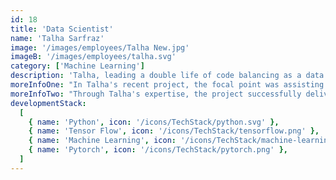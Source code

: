 ```yaml
---
id: 18
title: 'Data Scientist'
name: 'Talha Sarfraz'
image: '/images/employees/Talha New.jpg'
imageB: '/images/employees/talha.svg'
category: ['Machine Learning']
description: 'Talha, leading a double life of code balancing as a data scientist by day and chasing footballs under stadium lights by evening, embodies the essence of a Real Madrid-loving player. Fueled by a deep passion for harnessing the power of ML, he aspires to extract transformative insights from data, with a vision to innovate and elevate the healthcare landscape.'
moreInfoOne: "In Talha's recent project, the focal point was assisting angiography with Machine Learning to aid cardiologists in diagnosing the extent of coronary heart disease in patients. This innovative application targeted cardiologists, providing them with a valuable tool to enhance diagnostic accuracy. Talha's pivotal role in the project involved the development of a highly accurate ML model, achieving an impressive accuracy rate of 97%. This model was meticulously crafted using patient health records, showcasing Talha's proficiency in leveraging data for impactful healthcare solutions. The technologies employed in this project comprised Python for overall development, Pandas for data manipulation, and Flask for building a responsive and scalable web application."
moreInfoTwo: "Through Talha's expertise, the project successfully delivered a robust ML model that can significantly assist cardiologists in diagnosing and understanding the extent of coronary heart disease, ultimately improving patient care and outcomes."
developmentStack:
  [
    { name: 'Python', icon: '/icons/TechStack/python.svg' },
    { name: 'Tensor Flow', icon: '/icons/TechStack/tensorflow.png' },
    { name: 'Machine Learning', icon: '/icons/TechStack/machine-learning.png' },
    { name: 'Pytorch', icon: '/icons/TechStack/pytorch.png' },
  ]
---
```

